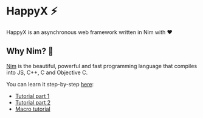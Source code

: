 # HappyX ⚡

HappyX is an asynchronous web framework written in Nim with ❤

## Why Nim? 👑

[Nim](nim-lang.org) is the beautiful, powerful and fast programming language that compiles into JS, C++, C and Objective C.

You can learn it step-by-step [here](https://nim-lang.org/documentation.html):

- [Tutorial part 1](https://nim-lang.org/docs/tut1.html)
- [Tutorial part 2](https://nim-lang.org/docs/tut2.html)
- [Macro tutorial](https://nim-lang.org/docs/tut3.html)


